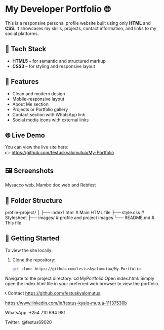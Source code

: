 # My Developer Portfolio 🌐

This is a responsive personal profile website built using only **HTML** and **CSS**. It showcases my skills, projects, contact information, and links to my social platforms.

## 🔧 Tech Stack

- **HTML5** – for semantic and structured markup
- **CSS3** – for styling and responsive layout

## 📂 Features

- Clean and modern design
- Mobile-responsive layout
- About Me section
- Projects or Portfolio gallery
- Contact section with WhatsApp link
- Social media icons with external links

## 🌐 Live Demo

You can view the live site here:  
👉 https://github.com/festuskyalomutua/My-Portfolio

## 🖼️ Screenshots

Mysacco web, Mambo doc web and Rebfest

## 📁 Folder Structure
profile-project/
│
├── index1.html # Main HTML file
├── style.css # Stylesheet
├── images/ # profile and project images
└── README.md # This file

## 🚀 Getting Started

To view the site locally:

1. Clone the repository:
   ```bash
   git clone https://github.com/festuskyalomutua/My-Portfolio
   
Navigate to the project directory:
cd MyPortfolio
Open index.html: Simply open the index.html file in your preferred web browser to view the portfolio.

📞 Contact
https://github.com/festuskyalomutua

https://www.linkedin.com/in/festus-kyalo-mutua-11137530b

WhatsApp: +254 710 694 981

Twitter: @festus69020
